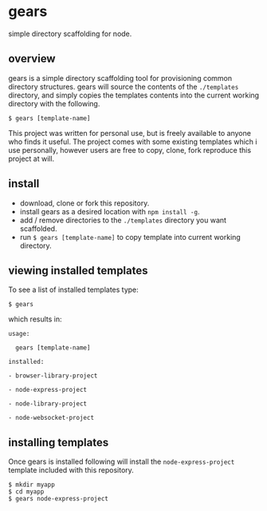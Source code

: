 # gears

simple directory scaffolding for node.

## overview

gears is a simple directory scaffolding tool for provisioning common directory structures. gears will source the contents of the ```./templates``` directory, and simply copies the templates contents into the current working directory with the following.

```
$ gears [template-name]
```

This project was written for personal use, but is freely available to anyone who finds it useful. The project comes with some existing templates which i use personally, however users are free to copy, clone, fork reproduce this project at will.

## install

- download, clone or fork this repository.
- install gears as a desired location with ```npm install -g```.
- add / remove directories to the ```./templates``` directory you want scaffolded.
- run ```$ gears [template-name]``` to copy template into current working directory.

## viewing installed templates

To see a list of installed templates type:

```
$ gears
```
which results in:
```
usage: 

  gears [template-name]

installed:

- browser-library-project

- node-express-project

- node-library-project

- node-websocket-project
```

## installing templates

Once gears is installed following will install the ```node-express-project``` template included with this repository.

```
$ mkdir myapp
$ cd myapp
$ gears node-express-project
```
